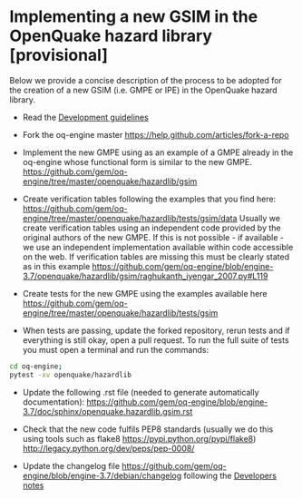 # Implementing a new GSIM in the OpenQuake hazard library [provisional]

Below we provide a concise description of the process to be adopted for the creation of a new GSIM (i.e. GMPE or IPE) in the OpenQuake hazard library.

- Read the [Development guidelines](development-guidelines.md)

- Fork the oq-engine master
https://help.github.com/articles/fork-a-repo

- Implement the new GMPE using as an example of a GMPE already in the oq-engine whose functional form is similar to the new GMPE.
https://github.com/gem/oq-engine/tree/master/openquake/hazardlib/gsim

- Create verification tables following the examples that you find here:
https://github.com/gem/oq-engine/tree/master/openquake/hazardlib/tests/gsim/data
Usually we create verification tables using an independent code provided by the original authors of the new GMPE. If this is not possible - if available - we use an independent implementation available within code accessible on the web. If verification tables are missing this must be clearly stated as in this example https://github.com/gem/oq-engine/blob/engine-3.7/openquake/hazardlib/gsim/raghukanth_iyengar_2007.py#L119

- Create tests for the new GMPE using the examples available here 
https://github.com/gem/oq-engine/tree/master/openquake/hazardlib/tests/gsim

- When tests are passing, update the forked repository, rerun tests and if everything is still okay, open a pull request. To run the full suite of tests you must open a terminal and run the commands:

```bash
cd oq-engine;
pytest -xv openquake/hazardlib
```

- Update the following .rst file (needed to generate automatically documentation):
https://github.com/gem/oq-engine/blob/engine-3.7/doc/sphinx/openquake.hazardlib.gsim.rst

- Check that the new code fulfils PEP8 standards (usually we do this using tools such as flake8 https://pypi.python.org/pypi/flake8) 
http://legacy.python.org/dev/peps/pep-0008/

- Update the changelog file 
https://github.com/gem/oq-engine/blob/engine-3.7/debian/changelog following the [Developers notes](updating-the-changelog.md)
